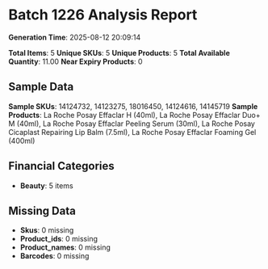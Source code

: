 # Batch 1226 Analysis Report

**Generation Time**: 2025-08-12 20:09:14

**Total Items**: 5
**Unique SKUs**: 5
**Unique Products**: 5
**Total Available Quantity**: 11.00
**Near Expiry Products**: 0

## Sample Data
**Sample SKUs**: 14124732, 14123275, 18016450, 14124616, 14145719
**Sample Products**: La Roche Posay Effaclar H (40ml), La Roche Posay Effaclar Duo+ M (40ml), La Roche Posay Effaclar Peeling Serum (30ml), La Roche Posay Cicaplast Repairing Lip Balm (7.5ml), La Roche Posay Effaclar Foaming Gel (400ml)

## Financial Categories
- **Beauty**: 5 items

## Missing Data
- **Skus**: 0 missing
- **Product_ids**: 0 missing
- **Product_names**: 0 missing
- **Barcodes**: 0 missing
